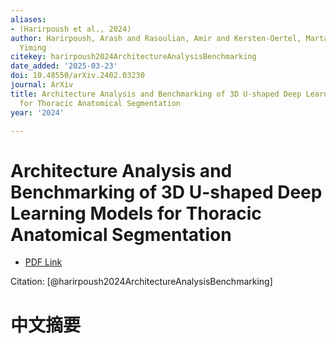 ```yaml
---
aliases:
- (Harirpoush et al., 2024)
author: Harirpoush, Arash and Rasoulian, Amir and Kersten-Oertel, Marta and Xiao,
  Yiming
citekey: harirpoush2024ArchitectureAnalysisBenchmarking
date_added: '2025-03-23'
doi: 10.48550/arXiv.2402.03230
journal: ArXiv
title: Architecture Analysis and Benchmarking of 3D U-shaped Deep Learning Models
  for Thoracic Anatomical Segmentation
year: '2024'

---
```

# Architecture Analysis and Benchmarking of 3D U-shaped Deep Learning Models for Thoracic Anatomical Segmentation
- [PDF Link](zotero://open-pdf/library/items/K82U667U)

Citation: [@harirpoush2024ArchitectureAnalysisBenchmarking]

# 中文摘要
